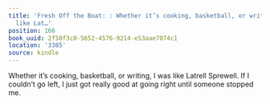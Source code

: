 ```yaml
---
title: 'Fresh Off the Boat: : Whether it’s cooking, basketball, or writing, I was
  like Lat…'
position: 166
book_uuid: 2f50f3c0-5652-4576-9214-e53aae7074c1
location: '3385'
source: kindle
---
```


Whether it’s cooking, basketball, or writing, I was like Latrell Sprewell. If I couldn’t go left, I just got really good at going right until someone stopped me.